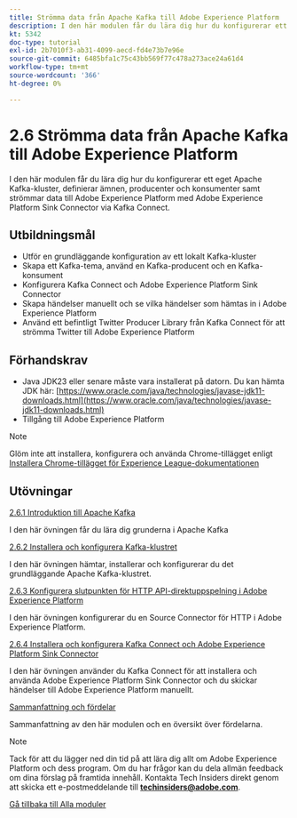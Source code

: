 ```yaml
---
title: Strömma data från Apache Kafka till Adobe Experience Platform
description: I den här modulen får du lära dig hur du konfigurerar ett eget Apache Kafka-kluster, definierar ämnen, producenter och konsumenter samt strömmar data till Adobe Experience Platform med Adobe Experience Platform Sink Connector for Kafka Connect.
kt: 5342
doc-type: tutorial
exl-id: 2b7010f3-ab31-4099-aecd-fd4e73b7e96e
source-git-commit: 6485bfa1c75c43bb569f77c478a273ace24a61d4
workflow-type: tm+mt
source-wordcount: '366'
ht-degree: 0%

---
```


# 2.6 Strömma data från Apache Kafka till Adobe Experience Platform

I den här modulen får du lära dig hur du konfigurerar ett eget Apache Kafka-kluster, definierar ämnen, producenter och konsumenter samt strömmar data till Adobe Experience Platform med Adobe Experience Platform Sink Connector via Kafka Connect.

## Utbildningsmål

- Utför en grundläggande konfiguration av ett lokalt Kafka-kluster
- Skapa ett Kafka-tema, använd en Kafka-producent och en Kafka-konsument
- Konfigurera Kafka Connect och Adobe Experience Platform Sink Connector
- Skapa händelser manuellt och se vilka händelser som hämtas in i Adobe Experience Platform
- Använd ett befintligt Twitter Producer Library från Kafka Connect för att strömma Twitter till Adobe Experience Platform

## Förhandskrav

- Java JDK23 eller senare måste vara installerat på datorn. Du kan hämta JDK här: [https://www.oracle.com/java/technologies/javase-jdk11-downloads.html](https://www.oracle.com/java/technologies/javase-jdk11-downloads.html)
- Tillgång till Adobe Experience Platform

>[!NOTE]
>
>Glöm inte att installera, konfigurera och använda Chrome-tillägget enligt [Installera Chrome-tillägget för Experience League-dokumentationen](../../gettingstarted/gettingstarted/ex1.md)

## Utövningar

[2.6.1 Introduktion till Apache Kafka](./ex1.md)

I den här övningen får du lära dig grunderna i Apache Kafka

[2.6.2 Installera och konfigurera Kafka-klustret](./ex2.md)

I den här övningen hämtar, installerar och konfigurerar du det grundläggande Apache Kafka-klustret.

[2.6.3 Konfigurera slutpunkten för HTTP API-direktuppspelning i Adobe Experience Platform](./ex3.md)

I den här övningen konfigurerar du en Source Connector för HTTP i Adobe Experience Platform.

[2.6.4 Installera och konfigurera Kafka Connect och Adobe Experience Platform Sink Connector](./ex4.md)

I den här övningen använder du Kafka Connect för att installera och använda Adobe Experience Platform Sink Connector och du skickar händelser till Adobe Experience Platform manuellt.

[Sammanfattning och fördelar](./summary.md)

Sammanfattning av den här modulen och en översikt över fördelarna.

>[!NOTE]
>
>Tack för att du lägger ned din tid på att lära dig allt om Adobe Experience Platform och dess program. Om du har frågor kan du dela allmän feedback om dina förslag på framtida innehåll. Kontakta Tech Insiders direkt genom att skicka ett e-postmeddelande till **techinsiders@adobe.com**.

[Gå tillbaka till Alla moduler](../../../overview.md)
